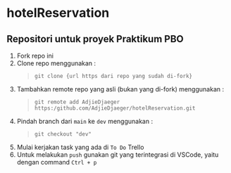 # hotelReservation

## Repositori untuk proyek Praktikum PBO

1. Fork repo ini
2. Clone repo menggunakan :  
   > `git clone {url https dari repo yang sudah di-fork}`
3. Tambahkan remote repo yang asli (bukan yang di-fork) menggunakan :  
   > `git remote add AdjieDjaeger https:/github.com/AdjieDjaeger/hotelReservation.git`
4. Pindah branch dari `main` ke `dev` menggunakan :  
   > `git checkout "dev"`
5. Mulai kerjakan task yang ada di `To Do` Trello
6. Untuk melakukan `push` gunakan git yang terintegrasi di VSCode, yaitu dengan command `Ctrl + p`
